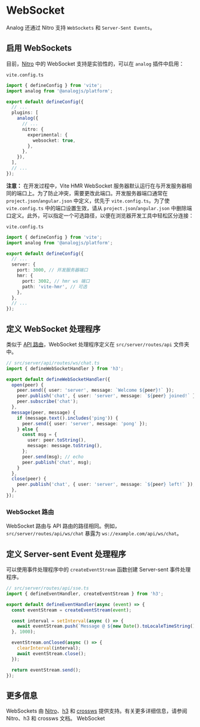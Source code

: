 # WebSocket

Analog 还通过 Nitro 支持 `WebSockets` 和 `Server-Sent Events`。

## 启用 WebSockets

目前，[Nitro](https://nitro.unjs.io/guide/websocket) 中的 WebSocket 支持是实验性的，可以在 `analog` 插件中启用：

`vite.config.ts`

```typescript
import { defineConfig } from 'vite';
import analog from '@analogjs/platform';

export default defineConfig({
  // ...
  plugins: [
    analog({
      // ...
      nitro: {
        experimental: {
          websocket: true,
        },
      },
    }),
  ],
  // ...
});
```

**注意：** 在开发过程中，Vite HMR WebSocket 服务器默认运行在与开发服务器相同的端口上。为了防止冲突，需要更改此端口。开发服务器端口通常在 `project.json`/`angular.json` 中定义，优先于 `vite.config.ts`。为了使 `vite.config.ts` 中的端口设置生效，请从 `project.json`/`angular.json` 中删除端口定义。此外，可以指定一个可选路径，以便在浏览器开发工具中轻松区分连接：

`vite.config.ts`

```typescript
import { defineConfig } from 'vite';
import analog from '@analogjs/platform';

export default defineConfig({
  // ...
  server: {
    port: 3000, // 开发服务器端口
    hmr: {
      port: 3002, // hmr ws 端口
      path: 'vite-hmr', // 可选
    },
  },
  // ...
});
```

## 定义 WebSocket 处理程序

类似于 [API 路由](/docs/features/api/overview)，WebSocket 处理程序定义在 `src/server/routes/api` 文件夹中。

```typescript
// src/server/api/routes/ws/chat.ts
import { defineWebSocketHandler } from 'h3';

export default defineWebSocketHandler({
  open(peer) {
    peer.send({ user: 'server', message: `Welcome ${peer}!` });
    peer.publish('chat', { user: 'server', message: `${peer} joined!` });
    peer.subscribe('chat');
  },
  message(peer, message) {
    if (message.text().includes('ping')) {
      peer.send({ user: 'server', message: 'pong' });
    } else {
      const msg = {
        user: peer.toString(),
        message: message.toString(),
      };
      peer.send(msg); // echo
      peer.publish('chat', msg);
    }
  },
  close(peer) {
    peer.publish('chat', { user: 'server', message: `${peer} left!` });
  },
});
```

### WebSocket 路由

WebSocket 路由与 API 路由的路径相同。例如，`src/server/routes/api/ws/chat` 暴露为 `ws://example.com/api/ws/chat`。

## 定义 Server-sent Event 处理程序

可以使用事件处理程序中的 `createEventStream` 函数创建 Server-sent 事件处理程序。

```typescript
// src/server/routes/api/sse.ts
import { defineEventHandler, createEventStream } from 'h3';

export default defineEventHandler(async (event) => {
  const eventStream = createEventStream(event);

  const interval = setInterval(async () => {
    await eventStream.push(`Message @ ${new Date().toLocaleTimeString()}`);
  }, 1000);

  eventStream.onClosed(async () => {
    clearInterval(interval);
    await eventStream.close();
  });

  return eventStream.send();
});
```

## 更多信息

WebSockets 由 [Nitro](https://nitro.unjs.io/guide/websocket)、[h3](https://h3.unjs.io/guide/websocket) 和 [crossws](https://crossws.unjs.io/guide) 提供支持。有关更多详细信息，请参阅 Nitro、h3 和 crossws 文档。 WebSocket
